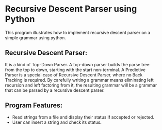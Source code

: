 # Recursive Descent Parser using Python

This program illustrates how to implement recursive descent parser on a simple grammar using python.

## Recursive Descent Parser:

It is a kind of Top-Down Parser. A top-down parser builds the parse tree from the top to down, starting with the start non-terminal. A Predictive Parser is a special case of Recursive Descent Parser, where no Back Tracking is required. By carefully writing a grammar means eliminating left recursion and left factoring from it, the resulting grammar will be a grammar that can be parsed by a recursive descent parser.

## Program Features:

* Read strings from a file and display their status if accepted or rejected.
* User can insert a string and check its status.
